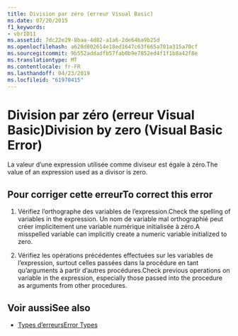 ```yaml
---
title: Division par zéro (erreur Visual Basic)
ms.date: 07/20/2015
f1_keywords:
- vbrID11
ms.assetid: 7dc22e29-8baa-4d82-a1a6-2de64ba9b25d
ms.openlocfilehash: a628d802614e18ed1647c63f665a701a315a70cf
ms.sourcegitcommit: 9b552addadfb57fab0b9e7852ed4f1f1b8a42f8e
ms.translationtype: MT
ms.contentlocale: fr-FR
ms.lasthandoff: 04/23/2019
ms.locfileid: "61970415"
---
```

# <a name="division-by-zero-visual-basic-error"></a><span data-ttu-id="7db6a-102">Division par zéro (erreur Visual Basic)</span><span class="sxs-lookup"><span data-stu-id="7db6a-102">Division by zero (Visual Basic Error)</span></span>
<span data-ttu-id="7db6a-103">La valeur d’une expression utilisée comme diviseur est égale à zéro.</span><span class="sxs-lookup"><span data-stu-id="7db6a-103">The value of an expression used as a divisor is zero.</span></span>  
  
## <a name="to-correct-this-error"></a><span data-ttu-id="7db6a-104">Pour corriger cette erreur</span><span class="sxs-lookup"><span data-stu-id="7db6a-104">To correct this error</span></span>  
  
1. <span data-ttu-id="7db6a-105">Vérifiez l’orthographe des variables de l’expression.</span><span class="sxs-lookup"><span data-stu-id="7db6a-105">Check the spelling of variables in the expression.</span></span> <span data-ttu-id="7db6a-106">Un nom de variable mal orthographié peut créer implicitement une variable numérique initialisée à zéro.</span><span class="sxs-lookup"><span data-stu-id="7db6a-106">A misspelled variable can implicitly create a numeric variable initialized to zero.</span></span>  
  
2. <span data-ttu-id="7db6a-107">Vérifiez les opérations précédentes effectuées sur les variables de l’expression, surtout celles passées dans la procédure en tant qu’arguments à partir d’autres procédures.</span><span class="sxs-lookup"><span data-stu-id="7db6a-107">Check previous operations on variable in the expression, especially those passed into the procedure as arguments from other procedures.</span></span>  
  
## <a name="see-also"></a><span data-ttu-id="7db6a-108">Voir aussi</span><span class="sxs-lookup"><span data-stu-id="7db6a-108">See also</span></span>

- [<span data-ttu-id="7db6a-109">Types d’erreurs</span><span class="sxs-lookup"><span data-stu-id="7db6a-109">Error Types</span></span>](../../visual-basic/programming-guide/language-features/error-types.md)
